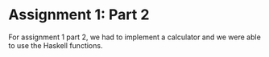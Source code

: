 # Assignment 1: Part 2

For assignment 1 part 2, we had to implement a calculator and we were able to use the Haskell functions. 
